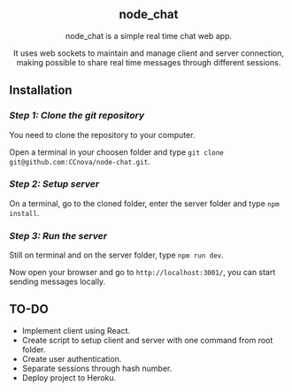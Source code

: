 <div align="center">

## node_chat

node_chat is a simple real time chat web app.

It uses web sockets to maintain and manage client and server connection, making possible to share real time messages through different sessions.

</div>

## Installation

### *Step 1: Clone the git repository*

You need to clone the repository to your computer.

Open a terminal in your choosen folder and type `git clone git@github.com:CCnova/node-chat.git`.

### *Step 2: Setup server*

On a terminal, go to the cloned folder, enter the server folder and type `npm install`.

### *Step 3: Run the server*

Still on terminal and on the server folder, type `npm run dev`.

Now open your browser and go to `http://localhost:3001/`, you can start sending messages locally.

## TO-DO

* Implement client using React.
* Create script to setup client and server with one command from root folder.
* Create user authentication.
* Separate sessions through hash number.
* Deploy project to Heroku.
